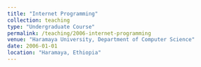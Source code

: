 ```yaml
---
title: "Internet Programming"
collection: teaching
type: "Undergraduate Course"
permalink: /teaching/2006-internet-programming
venue: "Haramaya University, Department of Computer Science"
date: 2006-01-01
location: "Haramaya, Ethiopia"
---
```


<!-- This is a description of a teaching experience. You can use markdown like any other post.

Heading 1
======

Heading 2
======

Heading 3
====== -->
